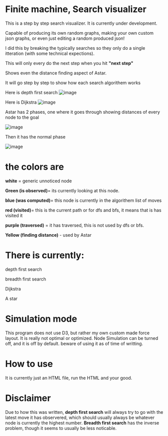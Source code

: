 # Finite machine, Search visualizer 

This is a step by step search visualizer. It is currently under development. 

Capable of producing its own random graphs, making your own custom json graphs, or even just editing a random produced json!

I did this by breaking the typically searches so they only do a single itteration (with some technical expections).

This will only every do the next step when you hit **"next step"**

Shows even the distance finding aspect of Astar.

It will go step by step to show how each search algorithem works

Here is depth first search
![image](https://user-images.githubusercontent.com/104032269/230284071-b4b60060-e300-4c09-86c9-93e5b73ee49d.png)

Here is Dijkstra
![image](https://user-images.githubusercontent.com/104032269/230284156-5da13b3d-9e6d-4fe5-a3b6-42b4f3fd204c.png)

Astar has 2 phases, one where it goes through showing distances of every node to the goal 

![image](https://user-images.githubusercontent.com/104032269/230284559-9972dca3-c375-442a-ae7e-4f7e4a1f896a.png)


Then it has the normal phase

![image](https://user-images.githubusercontent.com/104032269/230284640-249aefb7-82d3-4029-b2b9-f9717c6944fb.png)


# the colors are
**white** = generic unnoticed node

**Green (is observed)**= its currently looking at this node.

**blue (was computed)**= this node is currently in the algorithem list of moves

**red (visited)**= this is the current path or for dfs and bfs, it means that is has visited it

**purple (traversed)** = it has traversed, this is not used by dfs or bfs. 

**Yellow (finding distance)** - used by Astar


# There is currently:
depth first search

breadth first search

Dijkstra

A star


# Simulation mode

This program does not use D3, but rather my own custom made force layout. It is really not optimal or optimized. Node Simulation can be turned off, and it is off by default. beware of using it as of time of writting.

# How to use

It is currently just an HTML file, run the HTML and your good.

# Disclaimer


Due to how this was written, **depth first search** will always try to go with the latest move it has observered, which should usually always be whatever node is currently the highest number. **Breadth first search** has the inverse problem, though it seems to usually be less noticable.
